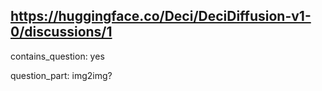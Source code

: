 ## https://huggingface.co/Deci/DeciDiffusion-v1-0/discussions/1

contains_question: yes

question_part: img2img?